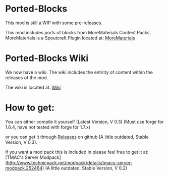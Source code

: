 Ported-Blocks
=============
This mod is still a WIP with some pre-releases.

This mod includes ports of blocks from MoreMaterials Content Packs.
MoreMaterials is a Spoutcraft Plugin located at: [MoreMaterials](http://spoutcraft.org/resources/morematerials.3/)

Ported-Blocks Wiki
==================
We now have a wiki. The wiki includes the entirity of content within the releases of the mod.

The wiki is located at: [Wiki](https://github.com/TMAC-Kratos/Ported-Blocks/wiki)

How to get:
===========
You can either compile it yourself (Latest Version, V 0.3) (Must use forge for 1.6.4, have not tested with forge for 1.7.x)

or you can get it through [Releases](https://github.com/TMAC-Kratos/Ported-Blocks/releases) on github (A little outdated, Stable Version, V 0.3).

If you want a mod pack this is included in please feel free to get it at: [TMAC's Server Modpack] (http://www.technicpack.net/modpack/details/tmacs-server-modpack.252464) (A little outdated, Stable Version, V 0.2)
